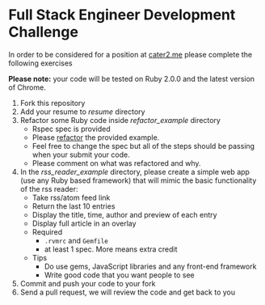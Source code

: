 # Full Stack Engineer Development Challenge

In order to be considered for a position at [cater2.me](http://cater2.me/jobs) please complete the following exercises

**Please note:** your code will be tested on Ruby 2.0.0 and the latest version of Chrome.

1. Fork this repository
2. Add your resume to *resume* directory
3. Refactor some Ruby code inside *refactor_example* directory
    * Rspec spec is provided
    * Please [refactor](http://www.refactoring.com) the provided example.
    * Feel free to change the spec but all of the steps should be passing when your submit your code.
    * Please comment on what was refactored and why.
4. In the *rss_reader_example* directory, please create a simple web app (use any Ruby based framework) that will mimic the basic functionality of the rss reader:
    * Take rss/atom feed link
    * Return the last 10 entries
    * Display the title, time, author and preview of each entry
    * Display full article in an overlay
    * Required
        * `.rvmrc` and `Gemfile`
        * at least 1 spec.  More means extra credit
    * Tips
        * Do use gems, JavaScript libraries and any front-end framework
        * Write good code that you want people to see
6. Commit and push your code to your fork
7. Send a pull request, we will review the code and get back to you
